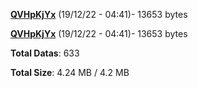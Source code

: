 [**QVHpKjYx**](/data/QVHpKjYx.txt) (19/12/22 - 04:41)- 13653 bytes

[**QVHpKjYx**](/data/QVHpKjYx.txt) (19/12/22 - 04:41)- 13653 bytes

**Total Datas**: 633

**Total Size**: 4.24 MB / 4.2 MB